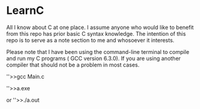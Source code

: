 # LearnC
All I know about C at one place.
I assume anyone who would like to benefit from this repo has prior basic C syntax knowledge. 
The intention of this repo is to serve as a note section to me and whosoever it interests.

Please note that I have been using the command-line terminal to compile and run my C programs ( GCC version 6.3.0). If you are using another compiler that should not be a problem in most cases. 

''>>gcc Main.c

''>>a.exe

or 
''>>./a.out
